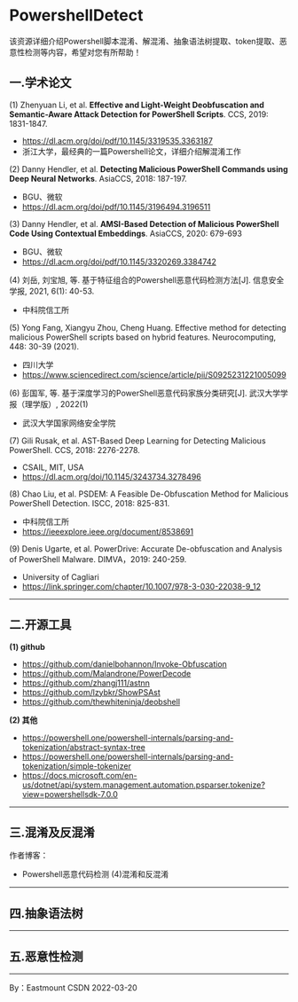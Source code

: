 # PowershellDetect
该资源详细介绍Powershell脚本混淆、解混淆、抽象语法树提取、token提取、恶意性检测等内容，希望对您有所帮助！

## 一.学术论文

(1) Zhenyuan Li, et al. **Effective and Light-Weight Deobfuscation and Semantic-Aware Attack Detection for PowerShell Scripts**. CCS, 2019: 1831-1847.
- https://dl.acm.org/doi/pdf/10.1145/3319535.3363187
- 浙江大学，最经典的一篇Powershell论文，详细介绍解混淆工作

(2) Danny Hendler, et al. **Detecting Malicious PowerShell Commands using Deep Neural Networks**. AsiaCCS, 2018: 187-197.
- BGU、微软
- https://dl.acm.org/doi/pdf/10.1145/3196494.3196511

(3) Danny Hendler, et al. **AMSI-Based Detection of Malicious PowerShell Code Using Contextual Embeddings**. AsiaCCS, 2020: 679-693
- BGU、微软
- https://dl.acm.org/doi/pdf/10.1145/3320269.3384742

(4) 刘岳, 刘宝旭, 等. 基于特征组合的Powershell恶意代码检测方法[J]. 信息安全学报, 2021, 6(1): 40-53.
- 中科院信工所


(5) Yong Fang, Xiangyu Zhou, Cheng Huang. Effective method for detecting malicious PowerShell scripts based on hybrid features. Neurocomputing, 448: 30-39 (2021).
- 四川大学
- https://www.sciencedirect.com/science/article/pii/S0925231221005099

(6) 彭国军, 等. 基于深度学习的PowerShell恶意代码家族分类研究[J]. 武汉大学学报（理学版）, 2022(1)
- 武汉大学国家网络安全学院

(7) Gili Rusak, et al. AST-Based Deep Learning for Detecting Malicious PowerShell. CCS, 2018: 2276-2278.
- CSAIL, MIT, USA
- https://dl.acm.org/doi/10.1145/3243734.3278496

(8) Chao Liu, et al. PSDEM: A Feasible De-Obfuscation Method for Malicious PowerShell Detection. ISCC, 2018: 825-831.
- 中科院信工所
- https://ieeexplore.ieee.org/document/8538691

(9) Denis Ugarte, et al. PowerDrive: Accurate De-obfuscation and Analysis of PowerShell Malware. DIMVA，2019: 240-259.
- University of Cagliari
- https://link.springer.com/chapter/10.1007/978-3-030-22038-9_12



---

## 二.开源工具

**(1) github**

- https://github.com/danielbohannon/Invoke-Obfuscation
- https://github.com/Malandrone/PowerDecode
- https://github.com/zhangj111/astnn
- https://github.com/lzybkr/ShowPSAst
- https://github.com/thewhiteninja/deobshell

**(2) 其他**

- https://powershell.one/powershell-internals/parsing-and-tokenization/abstract-syntax-tree
- https://powershell.one/powershell-internals/parsing-and-tokenization/simple-tokenizer
- https://docs.microsoft.com/en-us/dotnet/api/system.management.automation.psparser.tokenize?view=powershellsdk-7.0.0

---

## 三.混淆及反混淆

作者博客：
- Powershell恶意代码检测 (4)混淆和反混淆


----

## 四.抽象语法树

----

## 五.恶意性检测



---


By：Eastmount CSDN 2022-03-20
